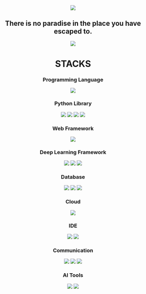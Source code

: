 <div style="text-align: center;">
  <img src="https://capsule-render.vercel.app/api?type=rect&color=2c3e50&height=200&section=header&text=&fontSize=30" />
  <h2>There is no paradise in the place you have escaped to.</h2>
</div>
  <div style="text-align: center;">
      <a href="https://git.io/typing-svg">
        <img src="https://readme-typing-svg.demolab.com?font=Fira+Code&pause=1000&color=1D11F7&random=false&width=435&lines=Technical+Skills" />
    </a>
  </div>
    
  <div style="text-align: center;"><h1> STACKS</h1></div>

<div style="text-align: center;"> 
  <h3>Programming Language</h3>
  <img src="https://img.shields.io/badge/python-3776AB?style=for-the-badge&logo=python&logoColor=white">
  <br>
  
  <h3>Python Library</h3>
  <img src="https://img.shields.io/badge/pandas-150458?style=for-the-badge&logo=pandas&logoColor=white">
  <img src="https://img.shields.io/badge/numpy-013243?style=for-the-badge&logo=numpy&logoColor=white">
  <img src="https://img.shields.io/badge/opencv-5C3EE8?style=for-the-badge&logo=opencv&logoColor=black">
  <img src="https://img.shields.io/badge/selenium-43B02A?style=for-the-badge&logo=selenium&logoColor=white">
  <br>
  
  <h3>Web Framework</h3>
  <img src="https://img.shields.io/badge/fastapi-013243?style=for-the-badge&logo=fastapi-013243&logoColor=white">
  
  <h3>Deep Learning Framework</h3>
  <img src="https://img.shields.io/badge/pytorch-EE4C2C?style=for-the-badge&logo=PyTorch&logoColor=white">
  <img src="https://img.shields.io/badge/tensorflow-FF6F00?style=for-the-badge&logo=tensorflow&logoColor=white">
  <img src="https://img.shields.io/badge/konlpy-FF6F00?style=for-the-badge&logo=konlpy&logoColor=white">
  <br>
  
  <h3>Database</h3>
  <img src="https://img.shields.io/badge/mysql-4479A1?style=for-the-badge&logo=mysql&logoColor=white">
  <img src="https://img.shields.io/badge/mongoDB-47A248?style=for-the-badge&logo=mongoDB&logoColor=white">
  <img src="https://img.shields.io/badge/elasticsearch-005571?style=for-the-badge&logo=elasticsearch&logoColor=white">

  <h3>Cloud</h3>
  <img src="https://img.shields.io/badge/amazonec2-FF9900?style=for-the-badge&logo=amazonec2&logoColor=white">
  
  <h3>IDE</h3>
  <img src="https://img.shields.io/badge/vscode-007ACC?style=for-the-badge&logo=visual-studio-code&logoColor=white">
  <img src="https://img.shields.io/badge/pycharm-578B34?style=for-the-badge&logo=pycharm&logoColor=white">
  <br>
  

  <h3>Communication</h3>
  <img src="https://img.shields.io/badge/github-181717?style=for-the-badge&logo=github&logoColor=white">
  <img src="https://img.shields.io/badge/jira-0052CC?style=for-the-badge&logo=jira&logoColor=white">
  <img src="https://img.shields.io/badge/slack-4A154B?style=for-the-badge&logo=slack&logoColor=white">
  
  <br>
  
  <h3>AI Tools</h3>
  <img src="https://img.shields.io/badge/chat%20GPT-3B5998?style=for-the-badge&logoColor=white">
  <img src="https://img.shields.io/badge/Bard-000000?style=for-the-badge&logoColor=white">
</div>
